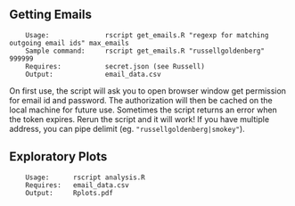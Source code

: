 ## Getting Emails

        Usage:              rscript get_emails.R "regexp for matching outgoing email ids" max_emails
        Sample command:     rscript get_emails.R "russellgoldenberg" 999999
        Requires:           secret.json (see Russell)
        Output:             email_data.csv

On first use, the script will ask you to open browser window get permission for email id and password. The authorization will then be cached on the local machine for future use. Sometimes the script returns an error when the token expires. Rerun the script and it will work! If you have multiple address, you can pipe delimit (eg. `"russellgoldenberg|smokey"`).

## Exploratory Plots

        Usage:      rscript analysis.R
        Requires:   email_data.csv
        Output:     Rplots.pdf
